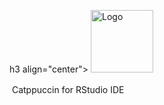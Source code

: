 h3 align="center">
	<img src="https://raw.githubusercontent.com/catppuccin/catppuccin/dev/assets/logos/exports/1544x1544_circle.png" width="100" alt="Logo"/><br/>
	<img src="https://raw.githubusercontent.com/catppuccin/catppuccin/dev/assets/misc/transparent.png" height="30" width="0px"/>
	Catppuccin for RStudio IDE
	<img src="https://raw.githubusercontent.com/catppuccin/catppuccin/dev/assets/misc/transparent.png" height="30" width="0px"/>
</h3>
